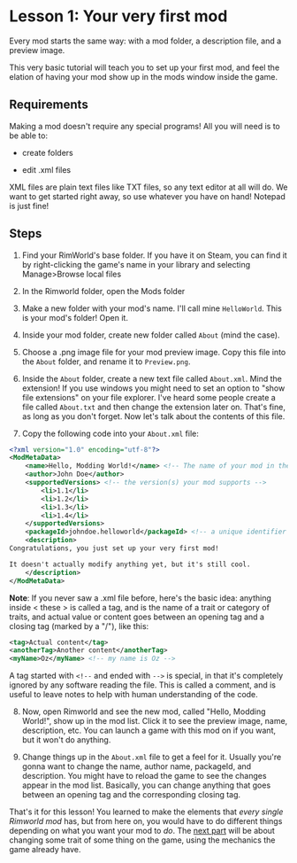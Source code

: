 # Lesson 1: Your very first mod

Every mod starts the same way: with a mod folder, a description file, and a preview image.

This very basic tutorial will teach you to set up your first mod, and feel the elation of having your mod show up in the mods window inside the game.

## Requirements

Making a mod doesn't require any special programs! All you will need is to be able to:

- create folders

- edit .xml files

XML files are plain text files like TXT files, so any text editor at all will do.
We want to get started right away, so use whatever you have on hand! Notepad is just fine!

## Steps

1. Find your RimWorld's base folder. If you have it on Steam, you can find it by right-clicking the game's name in your library and selecting Manage>Browse local files

2. In the Rimworld folder, open the Mods folder

3. Make a new folder with your mod's name. I'll call mine `HelloWorld`. This is your mod's folder! Open it.

4. Inside your mod folder, create new folder called `About` (mind the case).

5. Choose a .png image file for your mod preview image. Copy this file into the `About` folder, and rename it to `Preview.png`. 

6. Inside the `About` folder, create a new text file called `About.xml`. Mind the extension! If you use windows you might need to set an option to "show file extensions" on your file explorer. I've heard some people create a file called `About.txt` and then change the extension later on. That's fine, as long as you don't forget. Now let's talk about the contents of this file.

7. Copy the following code into your `About.xml` file:

```xml
<?xml version="1.0" encoding="utf-8"?>
<ModMetaData>
    <name>Hello, Modding World!</name> <!-- The name of your mod in the mod list -->
    <author>John Doe</author>
    <supportedVersions> <!-- the version(s) your mod supports -->
        <li>1.1</li>
        <li>1.2</li>
        <li>1.3</li>
        <li>1.4</li>
    </supportedVersions>
    <packageId>johndoe.helloworld</packageId> <!-- a unique identifier for your mod. Must contain only a-z and periods, no spaces. -->
    <description>
Congratulations, you just set up your very first mod!

It doesn't actually modify anything yet, but it's still cool.
    </description>
</ModMetaData>
```

**Note**: If you never saw a .xml file before, here's the basic idea: anything inside < these > is called a tag, and is the name of a trait or category of traits, and actual value or content goes between an opening tag and a closing tag (marked by a "/"), like this:

```xml
<tag>Actual content</tag>
<anotherTag>Another content</anotherTag>
<myName>Oz</myName> <!-- my name is Oz -->
```

A tag started with `<!--` and ended with `-->` is special, in that it's completely ignored by any software reading the file. This is called a comment, and is useful to leave notes to help with human understanding of the code.

8. Now, open Rimworld and see the new mod, called "Hello, Modding World!", show up in the mod list. Click it to see the preview image, name, description, etc. You can launch a game with this mod on if you want, but it won't do anything.

9. Change things up in the `About.xml` file to get a feel for it. Usually you're gonna want to change the name, author name, packageId, and description. You might have to reload the game to see the changes appear in the mod list.
Basically, you can change anything that goes between an opening tag and the corresponding closing tag.

That's it for this lesson! You learned to make the elements that *every single Rimworld mod* has, but from here on, you would have to do different things depending on what you want your mod to *do*.
The [next part](lesson2.md) will be about changing some trait of some thing on the game, using the mechanics the game already have.